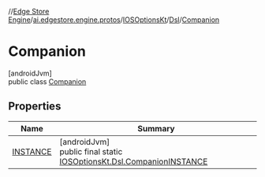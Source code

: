 //[Edge Store Engine](../../../../../index.md)/[ai.edgestore.engine.protos](../../../index.md)/[IOSOptionsKt](../../index.md)/[Dsl](../index.md)/[Companion](index.md)

# Companion

[androidJvm]\
public class [Companion](index.md)

## Properties

| Name | Summary |
|---|---|
| [INSTANCE](index.md#-1443469272%2FProperties%2F-89531115) | [androidJvm]<br>public final static [IOSOptionsKt.Dsl.Companion](index.md)[INSTANCE](index.md#-1443469272%2FProperties%2F-89531115) |
